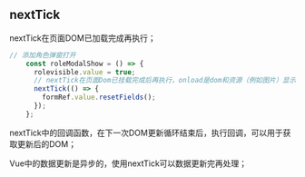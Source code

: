 ## nextTick

nextTick在页面DOM已加载完成再执行；

```js
// 添加角色弹窗打开
    const roleModalShow = () => {
      rolevisible.value = true;
      // nextTick在页面Dom已挂载完成后再执行，onload是dom和资源（例如图片）显示后再执行
      nextTick(() => {
        formRef.value.resetFields();
      });
    };
```

nextTick中的回调函数，在下一次DOM更新循环结束后，执行回调，可以用于获取更新后的DOM；

Vue中的数据更新是异步的，使用nextTick可以数据更新完再处理；


<ClientOnly>
  <Valine></Valine>
</ClientOnly>